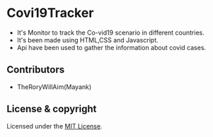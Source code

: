 # Covi19Tracker

- It's Monitor to track the Co-vid19 scenario in different countries.
- It's been made using HTML,CSS and Javascript.
- Api have been used to gather the information about covid cases.
## Contributors

- TheRoryWillAim(Mayank)

## License  & copyright

Licensed under the [MIT License](LICENSE). 

